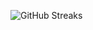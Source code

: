 ![GitHub Streaks](https://github-streaks-mqc9.onrender.com/streak/happilli/image?theme=midnight&cache_bust=1743699259&lang=ja)
